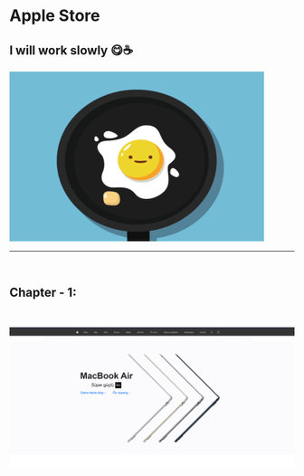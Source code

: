 # Apple Store

## I will work slowly 😋☕

<img src="https://github.com/alikartalonline/Apple-Store/blob/main/assets/loading.gif" width="450" height="300" alt="Loading...">


<br>
<hr>
<br>

## Chapter - 1:

<br>

![week2](https://github.com/alikartalonline/Apple-Store/blob/main/assets/chapter1.png)